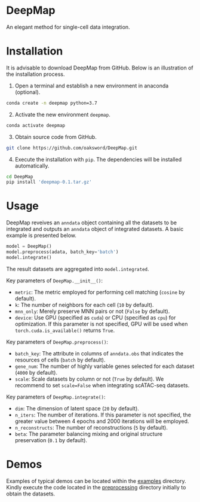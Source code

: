 # DeepMap

An elegant method for single-cell data integration.

# Installation

It is advisable to download DeepMap from GitHub. Below is an illustration of the installation process.

1. Open a terminal and establish a new environment in anaconda (optional).

```bash
conda create -n deepmap python=3.7
```

2. Activate the new environment `deepmap`.

```bash
conda activate deepmap
```

3. Obtain source code from GitHub.

```bash
git clone https://github.com/oaksword/DeepMap.git
```

4. Execute the installation with `pip`. The dependencies will be installed automatically.

```bash
cd DeepMap
pip install 'deepmap-0.1.tar.gz'
```

# Usage

DeepMap reveives an `anndata` object containing all the datasets to be integrated and outputs an `anndata` object of integrated datasets. A basic example is presented below.

```python
model = DeepMap()
model.preprocess(adata, batch_key='batch')
model.integrate()
```

The result datasets are aggregated into `model.integrated`.

Key parameters of `DeepMap.__init__()`:
- `metric`: The metric employed for performing cell matching (`cosine` by default).
- `k`: The number of neighbors for each cell (`10` by default).
- `mnn_only`: Merely preserve MNN pairs or not (`False` by default).
- `device`: Use GPU (specified as `cuda`) or CPU (specified as `cpu`) for optimization. If this parameter is not specified, GPU will be used when `torch.cuda.is_available()` returns `True`.

Key parameters of `DeepMap.preprocess()`:
- `batch_key`: The attribute in columns of `anndata.obs` that indicates the resources of cells (`batch` by default).
- `gene_num`: The number of highly variable genes selected for each dataset (`4000` by default).
- `scale`: Scale datasets by column or not (`True` by default). We recommend to set `scale=False` when integrating scATAC-seq datasets.

Key parameters of `DeepMap.integrate()`:
- `dim`: The dimension of latent space (`20` by default).
- `n_iters`: The number of iterations. If this parameter is not specified, the greater value between 4 epochs and 2000 iterations will be employed.
- `n_reconstructs`: The number of reconstructions (`5` by default).
- `beta`: The parameter balancing mixing and original structure preservation (`0.1` by default).

# Demos

Examples of typical demos can be located within the [examples](https://github.com/oaksword/DeepMap/tree/main/examples) directory. Kindly execute the code located in the [preprocessing](https://github.com/oaksword/DeepMap/tree/main/preprocessing) directory initially to obtain the datasets.
